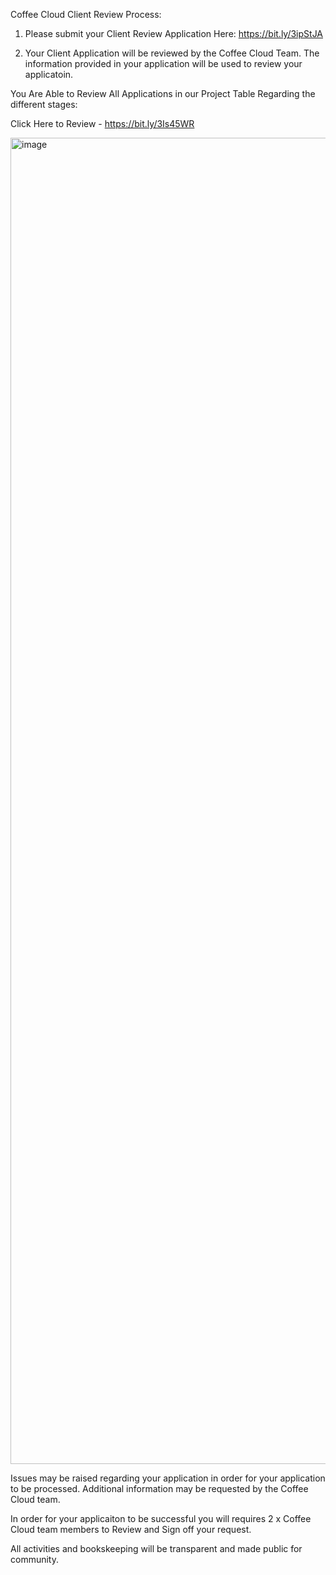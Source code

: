 Coffee Cloud Client Review Process:

1. Please submit your Client Review Application Here: https://bit.ly/3ipStJA

2. Your Client Application will be reviewed by the Coffee Cloud Team. The information provided in your application will be used to review your applicatoin. 

You Are Able to Review All Applications in our Project Table Regarding the different stages:

Click Here to Review - https://bit.ly/3Is45WR


<img width="2122" alt="image" src="https://user-images.githubusercontent.com/22745254/159620799-167c5414-6cea-4e4b-a47c-55a6108963d9.png">


Issues may be raised regarding your application in order for your application to be processed. Additional information may be requested by the Coffee Cloud team. 

In order for your applicaiton to be successful you will requires 2 x Coffee Cloud team members to Review and Sign off your request.

All activities and bookskeeping will be transparent and made public for community. 
